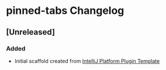 <!-- Keep a Changelog guide -> https://keepachangelog.com -->

# pinned-tabs Changelog

## [Unreleased]
### Added
- Initial scaffold created from [IntelliJ Platform Plugin Template](https://github.com/JetBrains/intellij-platform-plugin-template)
